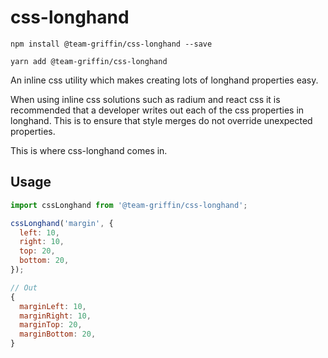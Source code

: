 # css-longhand

`npm install @team-griffin/css-longhand --save`

`yarn add @team-griffin/css-longhand`

An inline css utility which makes creating lots of longhand properties easy.

When using inline css solutions such as radium and react css it is recommended that a developer writes out each of the css properties in longhand. This is to ensure that style merges do not override unexpected properties.

This is where css-longhand comes in.

## Usage

```javascript
import cssLonghand from '@team-griffin/css-longhand';

cssLonghand('margin', {
  left: 10,
  right: 10,
  top: 20,
  bottom: 20,
});

// Out
{
  marginLeft: 10,
  marginRight: 10,
  marginTop: 20,
  marginBottom: 20,
}

```